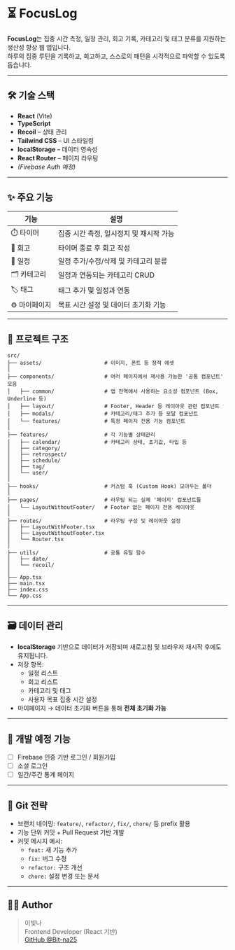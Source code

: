 # ⏳ FocusLog

**FocusLog**는 집중 시간 측정, 일정 관리, 회고 기록, 카테고리 및 태그 분류를 지원하는 생산성 향상 웹 앱입니다.  
하루의 집중 루틴을 기록하고, 회고하고, 스스로의 패턴을 시각적으로 파악할 수 있도록 돕습니다.

---

## 🛠️ 기술 스택

- **React** (Vite)
- **TypeScript**
- **Recoil** – 상태 관리
- **Tailwind CSS** – UI 스타일링
- **localStorage** – 데이터 영속성
- **React Router** – 페이지 라우팅
- *(Firebase Auth 예정)*

---

## ✨ 주요 기능

| 기능 | 설명 |
|------|------|
| ⏱️ 타이머 | 집중 시간 측정, 일시정지 및 재시작 가능 |
| 📝 회고 | 타이머 종료 후 회고 작성 |
| 📅 일정 | 일정 추가/수정/삭제 및 카테고리 분류 |
| 🗂️ 카테고리 | 일정과 연동되는 카테고리 CRUD |
| 🏷️ 태그 | 태그 추가 및 일정과 연동 |
| ⚙️ 마이페이지 | 목표 시간 설정 및 데이터 초기화 기능 |

---

## 📂 프로젝트 구조

```
src/
├── assets/                    # 이미지, 폰트 등 정적 에셋
│
├── components/                # 여러 페이지에서 재사용 가능한 '공통 컴포넌트' 모음
│   ├── common/                # 앱 전역에서 사용하는 요소성 컴포넌트 (Box, Underline 등)
│   ├── layout/                # Footer, Header 등 레이아웃 관련 컴포넌트
│   ├── modals/                # 카테고리/태그 추가 등 모달 컴포넌트
│   └── features/              # 특정 페이지 전용 기능 컴포넌트
│
├── features/                  # 각 기능별 상태관리
│   ├── calendar/              # 카테고리 상태, 초기값, 타입 등
│   ├── category/
│   ├── retrospect/
│   ├── schedule/
│   ├── tag/
│   └── user/
│
├── hooks/                     # 커스텀 훅 (Custom Hook) 모아두는 폴더
│
├── pages/                     # 라우팅 되는 실제 '페이지' 컴포넌트들
│   └── LayoutWithoutFooter/   # Footer 없는 페이지 전용 레이아웃
│
├── routes/                    # 라우팅 구성 및 레이아웃 설정
│   ├── LayoutWithFooter.tsx
│   ├── LayoutWithoutFooter.tsx
│   └── Router.tsx
│
├── utils/                     # 공통 유틸 함수
│   ├── date/
│   └── recoil/
│
├── App.tsx
├── main.tsx
├── index.css
└── App.css
```

---

## 🗃️ 데이터 관리

- **localStorage** 기반으로 데이터가 저장되며 새로고침 및 브라우저 재시작 후에도 유지됩니다.
- 저장 항목:
  - 일정 리스트
  - 회고 리스트
  - 카테고리 및 태그
  - 사용자 목표 집중 시간 설정
- 마이페이지 → 데이터 초기화 버튼을 통해 **전체 초기화 가능**

---

## 🚧 개발 예정 기능

- [ ] Firebase 인증 기반 로그인 / 회원가입
- [ ] 소셜 로그인
- [ ] 일간/주간 통계 페이지

---

## 📌 Git 전략

- 브랜치 네이밍: `feature/`, `refactor/`, `fix/`, `chore/` 등 prefix 활용
- 기능 단위 커밋 + Pull Request 기반 개발
- 커밋 메시지 예시:
  - `feat:` 새 기능 추가
  - `fix:` 버그 수정
  - `refactor:` 구조 개선
  - `chore:` 설정 변경 또는 문서
 
---

## 👩‍💻 Author

> 이빛나  
> Frontend Developer (React 기반)  
> [GitHub @Bit-na25](https://github.com/Bit-na25)
